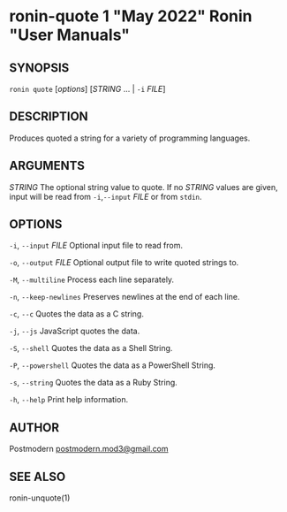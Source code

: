 # ronin-quote 1 "May 2022" Ronin "User Manuals"

## SYNOPSIS

`ronin quote` [*options*] [*STRING* ... \| `-i` *FILE*]

## DESCRIPTION

Produces quoted a string for a variety of programming languages.

## ARGUMENTS

*STRING*
  The optional string value to quote. If no *STRING* values are given,
  input will be read from `-i`,`--input` *FILE* or from `stdin`.

## OPTIONS

`-i`, `--input` *FILE*
  Optional input file to read from.

`-o`, `--output` *FILE*
  Optional output file to write quoted strings to.

`-M`, `--multiline`
  Process each line separately.

`-n`, `--keep-newlines`
  Preserves newlines at the end of each line.

`-c`, `--c`
  Quotes the data as a C string.

`-j`, `--js`
  JavaScript quotes the data.

`-S`, `--shell`
  Quotes the data as a Shell String.

`-P`, `--powershell`
  Quotes the data as a PowerShell String.

`-s`, `--string`
  Quotes the data as a Ruby String.

`-h`, `--help`
  Print help information.

## AUTHOR

Postmodern <postmodern.mod3@gmail.com>

## SEE ALSO

ronin-unquote(1)
